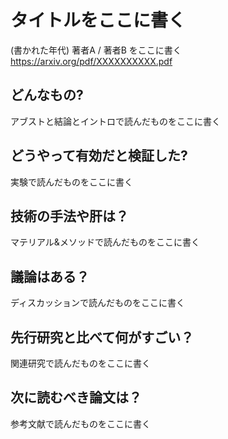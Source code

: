 # タイトルをここに書く
(書かれた年代) 著者A / 著者B をここに書く  
https://arxiv.org/pdf/XXXXXXXXXX.pdf

## どんなもの?
アブストと結論とイントロで読んだものをここに書く

## どうやって有効だと検証した?
実験で読んだものをここに書く

## 技術の手法や肝は？
マテリアル&メソッドで読んだものをここに書く

## 議論はある？
ディスカッションで読んだものをここに書く

## 先行研究と比べて何がすごい？
関連研究で読んだものをここに書く

## 次に読むべき論文は？
参考文献で読んだものをここに書く
